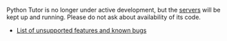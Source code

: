 Python Tutor is no longer under active development, but the [servers](http://pythontutor.com/) will be kept up and running. Please do not ask about availability of its code.

- [List of unsupported features and known bugs](unsupported-features.md)
